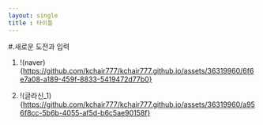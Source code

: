 ```yaml
---
layout: single
title : 타이틀
--- 
```

#.새로운 도전과 입력 

1.  !(naver){https://github.com/kchair777/kchair777.github.io/assets/36319960/6f6e7a08-a189-459f-8833-5419472d77b0}

2.  !(글라신_1){https://github.com/kchair777/kchair777.github.io/assets/36319960/a956f8cc-5b6b-4055-af5d-b6c5ae90158f}

